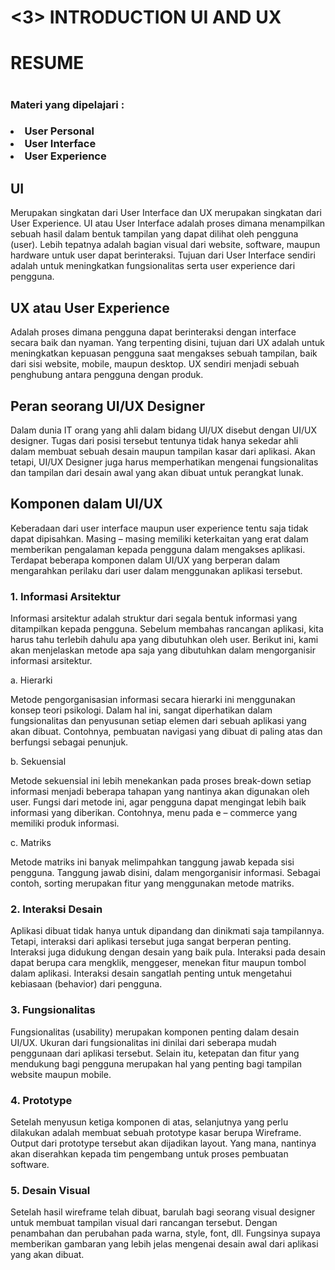 <h1><3> INTRODUCTION UI AND UX</h1>
<h1>RESUME<h1>
<h3>Materi yang dipelajari :<h3> 
<li>User Personal</li>
<li>User Interface</li>
<li>User Experience</li>
	
<h2>UI</h2> 
	Merupakan singkatan dari User Interface dan UX merupakan singkatan dari User Experience. UI atau User Interface adalah proses dimana menampilkan sebuah hasil dalam bentuk tampilan yang dapat dilihat oleh pengguna (user). Lebih tepatnya adalah bagian visual dari website, software, maupun hardware untuk user dapat berinteraksi. Tujuan dari User Interface sendiri adalah untuk meningkatkan fungsionalitas serta user experience dari pengguna. 

<h2>UX atau User Experience</h2>
	Adalah proses dimana pengguna dapat berinteraksi dengan interface secara baik dan nyaman. Yang terpenting disini, tujuan dari UX adalah untuk meningkatkan kepuasan pengguna saat mengakses sebuah tampilan, baik dari sisi website, mobile, maupun desktop. UX sendiri menjadi sebuah penghubung antara pengguna dengan produk.


<h2>Peran seorang UI/UX Designer</h2>
	Dalam dunia IT orang yang ahli dalam bidang UI/UX disebut dengan UI/UX designer. 
Tugas dari posisi tersebut tentunya tidak hanya sekedar ahli dalam membuat sebuah desain maupun tampilan kasar dari aplikasi. Akan tetapi, UI/UX Designer juga harus memperhatikan mengenai fungsionalitas dan tampilan dari desain awal yang akan dibuat untuk perangkat lunak.


<h2>Komponen dalam UI/UX</h2>
	Keberadaan dari user interface maupun user experience tentu saja tidak dapat dipisahkan. Masing – masing memiliki keterkaitan yang erat dalam memberikan pengalaman kepada pengguna dalam mengakses aplikasi. Terdapat beberapa komponen dalam UI/UX yang berperan dalam mengarahkan perilaku dari user dalam menggunakan aplikasi tersebut.


<h3>1. Informasi Arsitektur</h3>

Informasi arsitektur adalah struktur dari segala bentuk informasi yang ditampilkan kepada pengguna. Sebelum membahas rancangan aplikasi, kita harus tahu terlebih dahulu apa yang dibutuhkan oleh user. Berikut ini, kami akan menjelaskan metode apa saja yang dibutuhkan dalam mengorganisir informasi arsitektur.

a. Hierarki

Metode pengorganisasian informasi secara hierarki ini menggunakan konsep teori psikologi. Dalam hal ini, sangat diperhatikan dalam fungsionalitas dan penyusunan setiap elemen dari sebuah aplikasi yang akan dibuat. Contohnya, pembuatan navigasi yang dibuat di paling atas dan berfungsi sebagai penunjuk.

b. Sekuensial

Metode sekuensial ini lebih menekankan pada proses break-down setiap
informasi menjadi beberapa tahapan yang nantinya akan digunakan oleh user. Fungsi dari metode ini, agar pengguna dapat mengingat lebih baik informasi yang diberikan. Contohnya, menu pada e – commerce yang memiliki produk informasi.

c. Matriks

Metode matriks ini banyak melimpahkan tanggung jawab kepada sisi pengguna. Tanggung jawab disini, dalam mengorganisir informasi. Sebagai contoh, sorting merupakan fitur yang menggunakan metode matriks.


<h3>2. Interaksi Desain</h3>

Aplikasi dibuat tidak hanya untuk dipandang dan dinikmati saja tampilannya. Tetapi, interaksi dari aplikasi tersebut juga sangat berperan penting. Interaksi juga didukung dengan desain yang baik pula.
Interaksi pada desain dapat berupa cara mengklik, menggeser, menekan fitur maupun tombol dalam aplikasi. Interaksi desain sangatlah penting untuk mengetahui kebiasaan (behavior) dari pengguna.


<h3>3. Fungsionalitas</h3>

Fungsionalitas (usability) merupakan komponen penting dalam desain UI/UX. Ukuran dari fungsionalitas ini dinilai dari seberapa mudah penggunaan dari aplikasi tersebut. Selain itu, ketepatan dan fitur yang mendukung bagi pengguna merupakan hal yang penting bagi tampilan website maupun mobile.


<h3>4. Prototype</h3>

Setelah menyusun ketiga komponen di atas, selanjutnya yang perlu dilakukan adalah membuat sebuah prototype kasar berupa Wireframe. Output dari prototype tersebut akan dijadikan layout. Yang mana, nantinya akan diserahkan kepada tim pengembang untuk proses pembuatan software.


<h3>5. Desain Visual</h3>

Setelah hasil wireframe telah dibuat, barulah bagi seorang visual designer untuk membuat tampilan visual dari rancangan tersebut. Dengan penambahan dan perubahan pada warna, style, font, dll. Fungsinya supaya memberikan gambaran yang lebih jelas mengenai desain awal dari aplikasi yang akan dibuat.
